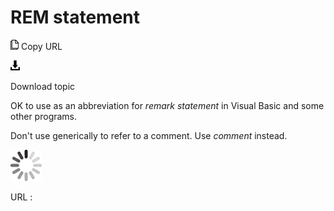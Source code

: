 # REM statement

![Copy URL](media/rem-statement/Copy.png)
Copy URL

![Download](media/rem-statement/Download.png)

Download topic

OK to use as an abbreviation for *remark statement* in Visual Basic and some other programs. 

Don't use generically to refer to a comment. Use *comment* instead.

![In progress](media/rem-statement/activity-large.gif)

URL :
